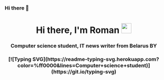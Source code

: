 ### Hi there 👋

<h1 align="center">Hi there, I'm Roman
<img src="https://github.com/blackcater/blackcater/raw/main/images/Hi.gif" height="32"/></h1>
<h3 align="center">Computer science student, IT news writer from Belarus BY</h3>

<h3 align="center">[![Typing SVG](https://readme-typing-svg.herokuapp.com?color=%ff0000&lines=Computer+science+student)](https://git.io/typing-svg)</h3>

